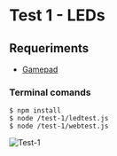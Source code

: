 # Test 1 - LEDs

## Requeriments
- [Gamepad](https://github.com/creationix/node-gamepad)
### Terminal comands
    $ npm install
	$ node /test-1/ledtest.js
    $ node /test-1/webtest.js

![Test-1](https://github.com/AlbertoDSosa/nodebots-tests/docs/img/test-1.png "Test-1 LEDs")
